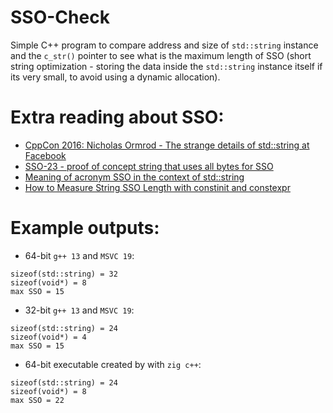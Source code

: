 # SSO-Check

Simple C++ program to compare address and size of `std::string` instance and the `c_str()` pointer
to see what is the maximum length of SSO (short string optimization - storing the data inside the
`std::string` instance itself if its very small, to avoid using a dynamic allocation).


# Extra reading about SSO:

* [CppCon 2016: Nicholas Ormrod - The strange details of std::string at Facebook](https://www.youtube.com/watch?v=kPR8h4-qZdk)
* [SSO-23 - proof of concept string that uses all bytes for SSO](https://github.com/elliotgoodrich/SSO-23)
* [Meaning of acronym SSO in the context of std::string](https://stackoverflow.com/questions/10315041/meaning-of-acronym-sso-in-the-context-of-stdstring)
* [How to Measure String SSO Length with constinit and constexpr](https://www.cppstories.com/2022/sso-cpp20-checks/)


# Example outputs:
* 64-bit `g++ 13` and `MSVC 19`:
```
sizeof(std::string) = 32
sizeof(void*) = 8
max SSO = 15
```

* 32-bit `g++ 13` and `MSVC 19`:
```
sizeof(std::string) = 24
sizeof(void*) = 4
max SSO = 15
```

* 64-bit executable created by with `zig c++`:
```
sizeof(std::string) = 24
sizeof(void*) = 8
max SSO = 22
```
